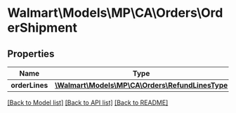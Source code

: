 # Walmart\Models\MP\CA\Orders\OrderShipment

## Properties

Name | Type | Description | Notes
------------ | ------------- | ------------- | -------------
**orderLines** | [**\Walmart\Models\MP\CA\Orders\RefundLinesType**](RefundLinesType.md) |  |


[[Back to Model list]](./) [[Back to API list]](../../../../../README.md#supported-apis) [[Back to README]](../../../../../README.md)
